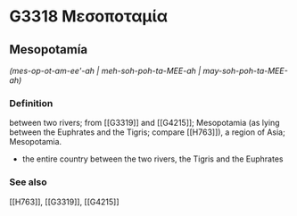 # G3318 Μεσοποταμία

## Mesopotamía

_(mes-op-ot-am-ee'-ah | meh-soh-poh-ta-MEE-ah | may-soh-poh-ta-MEE-ah)_

### Definition

between two rivers; from [[G3319]] and [[G4215]]; Mesopotamia (as lying between the Euphrates and the Tigris; compare [[H763]]), a region of Asia; Mesopotamia.

- the entire country between the two rivers, the Tigris and the Euphrates

### See also

[[H763]], [[G3319]], [[G4215]]

